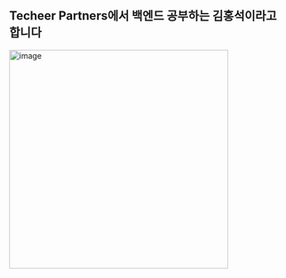 ## Techeer Partners에서 백엔드 공부하는 김홍석이라고 합니다
<img width="394" alt="image" src="https://github.com/user-attachments/assets/22325c30-d451-4336-b924-8c4fbd9158c9">
